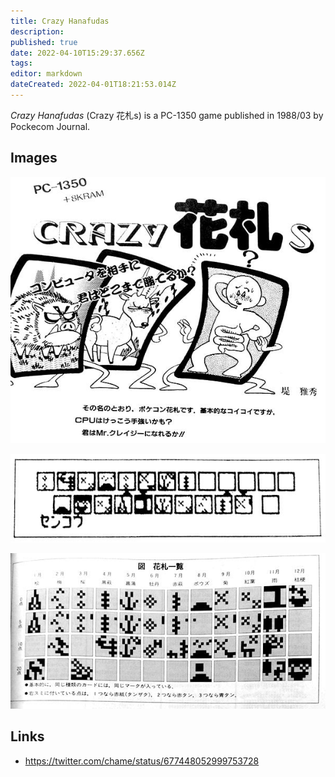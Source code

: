 ```yaml
---
title: Crazy Hanafudas
description: 
published: true
date: 2022-04-10T15:29:37.656Z
tags: 
editor: markdown
dateCreated: 2022-04-01T18:21:53.014Z
---
```


_Crazy Hanafudas_ (<span lang='ja'>Crazy 花札s</span>) is a PC-1350 game published in 1988/03 by Pockecom Journal.

## Images

![crazy-hanafudas-1.jpg](/crazy-hanafudas-1.jpg)

![crazy-hanafudas-2.jpg](/crazy-hanafudas-2.jpg)

![crazy-hanafudas-3.jpg](/crazy-hanafudas-3.jpg)

## Links
- https://twitter.com/chame/status/677448052999753728